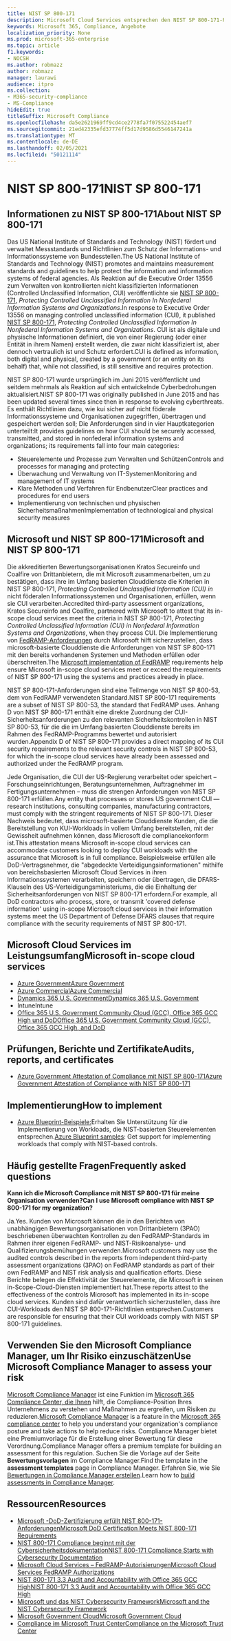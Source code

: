 ```yaml
---
title: NIST SP 800-171
description: Microsoft Cloud Services entsprechen den NIST SP 800-171-Richtlinien zum Schutz von kontrollierten nicht klassifizierten Informationen (CuI) in nicht föderierten Informationssystemen.
keywords: Microsoft 365, Compliance, Angebote
localization_priority: None
ms.prod: microsoft-365-enterprise
ms.topic: article
f1.keywords:
- NOCSH
ms.author: robmazz
author: robmazz
manager: laurawi
audience: itpro
ms.collection:
- M365-security-compliance
- MS-Compliance
hideEdit: true
titleSuffix: Microsoft Compliance
ms.openlocfilehash: da5e2621969ff9cd4ce2778fa7f075522454aef7
ms.sourcegitcommit: 21ed42335efd37774ff5d17d9586d5546147241a
ms.translationtype: MT
ms.contentlocale: de-DE
ms.lasthandoff: 02/05/2021
ms.locfileid: "50121114"
---
```

# <a name="nist-sp-800-171"></a><span data-ttu-id="03b92-104">NIST SP 800-171</span><span class="sxs-lookup"><span data-stu-id="03b92-104">NIST SP 800-171</span></span>

## <a name="about-nist-sp-800-171"></a><span data-ttu-id="03b92-105">Informationen zu NIST SP 800-171</span><span class="sxs-lookup"><span data-stu-id="03b92-105">About NIST SP 800-171</span></span>

<span data-ttu-id="03b92-106">Das US National Institute of Standards and Technology (NIST) fördert und verwaltet Messstandards und Richtlinien zum Schutz der Informations- und Informationssysteme von Bundesstellen.</span><span class="sxs-lookup"><span data-stu-id="03b92-106">The US National Institute of Standards and Technology (NIST) promotes and maintains measurement standards and guidelines to help protect the information and information systems of federal agencies.</span></span> <span data-ttu-id="03b92-107">Als Reaktion auf die Executive Order 13556 zum Verwalten von kontrollierten nicht klassifizierten Informationen (Controlled Unclassified Information, CUI) veröffentlichte sie [NIST SP 800-171](https://csrc.nist.gov/publications/detail/sp/800-171/rev-1/final), *Protecting Controlled Unclassified Information In Nonfederal Information Systems and Organizations*.</span><span class="sxs-lookup"><span data-stu-id="03b92-107">In response to Executive Order 13556 on managing controlled unclassified information (CUI), it published [NIST SP 800-171](https://csrc.nist.gov/publications/detail/sp/800-171/rev-1/final), *Protecting Controlled Unclassified Information In Nonfederal Information Systems and Organizations*.</span></span> <span data-ttu-id="03b92-108">CUI ist als digitale und physische Informationen definiert, die von einer Regierung (oder einer Entität in ihrem Namen) erstellt werden, die zwar nicht klassifiziert ist, aber dennoch vertraulich ist und Schutz erfordert.</span><span class="sxs-lookup"><span data-stu-id="03b92-108">CUI is defined as information, both digital and physical, created by a government (or an entity on its behalf) that, while not classified, is still sensitive and requires protection.</span></span>

<span data-ttu-id="03b92-109">NIST SP 800-171 wurde ursprünglich im Juni 2015 veröffentlicht und seitdem mehrmals als Reaktion auf sich entwickelnde Cyberbedrohungen aktualisiert.</span><span class="sxs-lookup"><span data-stu-id="03b92-109">NIST SP 800-171 was originally published in June 2015 and has been updated several times since then in response to evolving cyberthreats.</span></span> <span data-ttu-id="03b92-110">Es enthält Richtlinien dazu, wie kui sicher auf nicht föderale Informationssysteme und Organisationen zugegriffen, übertragen und gespeichert werden soll; Die Anforderungen sind in vier Hauptkategorien unterteilt:</span><span class="sxs-lookup"><span data-stu-id="03b92-110">It provides guidelines on how CUI should be securely accessed, transmitted, and stored in nonfederal information systems and organizations; its requirements fall into four main categories:</span></span>

- <span data-ttu-id="03b92-111">Steuerelemente und Prozesse zum Verwalten und Schützen</span><span class="sxs-lookup"><span data-stu-id="03b92-111">Controls and processes for managing and protecting</span></span>
- <span data-ttu-id="03b92-112">Überwachung und Verwaltung von IT-Systemen</span><span class="sxs-lookup"><span data-stu-id="03b92-112">Monitoring and management of IT systems</span></span>
- <span data-ttu-id="03b92-113">Klare Methoden und Verfahren für Endbenutzer</span><span class="sxs-lookup"><span data-stu-id="03b92-113">Clear practices and procedures for end users</span></span>
- <span data-ttu-id="03b92-114">Implementierung von technischen und physischen Sicherheitsmaßnahmen</span><span class="sxs-lookup"><span data-stu-id="03b92-114">Implementation of technological and physical security measures</span></span>

## <a name="microsoft-and-nist-sp-800-171"></a><span data-ttu-id="03b92-115">Microsoft und NIST SP 800-171</span><span class="sxs-lookup"><span data-stu-id="03b92-115">Microsoft and NIST SP 800-171</span></span>

<span data-ttu-id="03b92-116">Die akkreditierten Bewertungsorganisationen Kratos Secureinfo und Coalfire von Drittanbietern, die mit Microsoft zusammenarbeiten, um zu bestätigen, dass ihre im Umfang basierten Clouddienste die Kriterien in NIST SP 800-171, *Protecting Controlled Unclassified Information (CUI) in* nicht föderalen Informationssystemen und Organisationen, erfüllen, wenn sie CUI verarbeiten.</span><span class="sxs-lookup"><span data-stu-id="03b92-116">Accredited third-party assessment organizations, Kratos Secureinfo and Coalfire, partnered with Microsoft to attest that its in-scope cloud services meet the criteria in NIST SP 800-171, *Protecting Controlled Unclassified Information (CUI) in Nonfederal Information Systems and Organizations*, when they process CUI.</span></span> <span data-ttu-id="03b92-117">Die Implementierung von [FedRAMP-Anforderungen](offering-fedramp.md) durch Microsoft hilft sicherzustellen, dass microsoft-basierte Clouddienste die Anforderungen von NIST SP 800-171 mit den bereits vorhandenen Systemen und Methoden erfüllen oder überschreiten.</span><span class="sxs-lookup"><span data-stu-id="03b92-117">The [Microsoft implementation of FedRAMP](offering-fedramp.md) requirements help ensure Microsoft in-scope cloud services meet or exceed the requirements of NIST SP 800-171 using the systems and practices already in place.</span></span>

<span data-ttu-id="03b92-118">NIST SP 800-171-Anforderungen sind eine Teilmenge von NIST SP 800-53, dem von FedRAMP verwendeten Standard.</span><span class="sxs-lookup"><span data-stu-id="03b92-118">NIST SP 800-171 requirements are a subset of NIST SP 800-53, the standard that FedRAMP uses.</span></span> <span data-ttu-id="03b92-119">Anhang D von NIST SP 800-171 enthält eine direkte Zuordnung der CUI-Sicherheitsanforderungen zu den relevanten Sicherheitskontrollen in NIST SP 800-53, für die die im Umfang basierten Clouddienste bereits im Rahmen des FedRAMP-Programms bewertet und autorisiert wurden.</span><span class="sxs-lookup"><span data-stu-id="03b92-119">Appendix D of NIST SP 800-171 provides a direct mapping of its CUI security requirements to the relevant security controls in NIST SP 800-53, for which the in-scope cloud services have already been assessed and authorized under the FedRAMP program.</span></span>

<span data-ttu-id="03b92-120">Jede Organisation, die CUI der US-Regierung verarbeitet oder speichert – Forschungseinrichtungen, Beratungsunternehmen, Auftragnehmer im Fertigungsunternehmen – muss die strengen Anforderungen von NIST SP 800-171 erfüllen.</span><span class="sxs-lookup"><span data-stu-id="03b92-120">Any entity that processes or stores US government CUI — research institutions, consulting companies, manufacturing contractors, must comply with the stringent requirements of NIST SP 800-171.</span></span> <span data-ttu-id="03b92-121">Dieser Nachweis bedeutet, dass microsoft-basierte Clouddienste Kunden, die die Bereitstellung von KUI-Workloads in vollem Umfang bereitstellen, mit der Gewissheit aufnehmen können, dass Microsoft die compliancekonform ist.</span><span class="sxs-lookup"><span data-stu-id="03b92-121">This attestation means Microsoft in-scope cloud services can accommodate customers looking to deploy CUI workloads with the assurance that Microsoft is in full compliance.</span></span> <span data-ttu-id="03b92-122">Beispielsweise erfüllen alle DoD-Vertragsnehmer, die "abgedeckte Verteidigungsinformationen" mithilfe von bereichsbasierten Microsoft Cloud Services in ihren Informationssystemen verarbeiten, speichern oder übertragen, die DFARS-Klauseln des US-Verteidigungsministeriums, die die Einhaltung der Sicherheitsanforderungen von NIST SP 800-171 erfordern.</span><span class="sxs-lookup"><span data-stu-id="03b92-122">For example, all DoD contractors who process, store, or transmit 'covered defense information' using in-scope Microsoft cloud services in their information systems meet the US Department of Defense DFARS clauses that require compliance with the security requirements of NIST SP 800-171.</span></span>

## <a name="microsoft-in-scope-cloud-services"></a><span data-ttu-id="03b92-123">Microsoft Cloud Services im Leistungsumfang</span><span class="sxs-lookup"><span data-stu-id="03b92-123">Microsoft in-scope cloud services</span></span>

- [<span data-ttu-id="03b92-124">Azure Government</span><span class="sxs-lookup"><span data-stu-id="03b92-124">Azure Government</span></span>](https://aka.ms/AzureCompliance)
- [<span data-ttu-id="03b92-125">Azure Commercial</span><span class="sxs-lookup"><span data-stu-id="03b92-125">Azure Commercial</span></span>](https://azure.microsoft.com/resources/microsoft-azure-compliance-offerings/)
- [<span data-ttu-id="03b92-126">Dynamics 365 U.S. Government</span><span class="sxs-lookup"><span data-stu-id="03b92-126">Dynamics 365 U.S. Government</span></span>](https://aka.ms/d365-compliance-list)
- <span data-ttu-id="03b92-127">Intune</span><span class="sxs-lookup"><span data-stu-id="03b92-127">Intune</span></span>
- [<span data-ttu-id="03b92-128">Office 365 U.S. Government Community Cloud (GCC), Office 365 GCC High und DoD</span><span class="sxs-lookup"><span data-stu-id="03b92-128">Office 365 U.S. Government Community Cloud (GCC), Office 365 GCC High, and DoD</span></span>](https://aka.ms/o365-compliance-framework)

## <a name="audits-reports-and-certificates"></a><span data-ttu-id="03b92-129">Prüfungen, Berichte und Zertifikate</span><span class="sxs-lookup"><span data-stu-id="03b92-129">Audits, reports, and certificates</span></span>

- [<span data-ttu-id="03b92-130">Azure Government Attestation of Compliance mit NIST SP 800-171</span><span class="sxs-lookup"><span data-stu-id="03b92-130">Azure Government Attestation of Compliance with NIST SP 800-171</span></span>](https://aka.ms/Azure-NIST-800-171)

## <a name="how-to-implement"></a><span data-ttu-id="03b92-131">Implementierung</span><span class="sxs-lookup"><span data-stu-id="03b92-131">How to implement</span></span>

- <span data-ttu-id="03b92-132">[Azure Blueprint-Beispiele:](/azure/governance/blueprints/samples/)Erhalten Sie Unterstützung für die Implementierung von Workloads, die NIST-basierten Steuerelementen entsprechen.</span><span class="sxs-lookup"><span data-stu-id="03b92-132">[Azure Blueprint samples](/azure/governance/blueprints/samples/): Get support for implementing workloads that comply with NIST-based controls.</span></span>

## <a name="frequently-asked-questions"></a><span data-ttu-id="03b92-133">Häufig gestellte Fragen</span><span class="sxs-lookup"><span data-stu-id="03b92-133">Frequently asked questions</span></span>

<span data-ttu-id="03b92-134">**Kann ich die Microsoft Compliance mit NIST SP 800-171 für meine Organisation verwenden?**</span><span class="sxs-lookup"><span data-stu-id="03b92-134">**Can I use Microsoft compliance with NIST SP 800-171 for my organization?**</span></span>

<span data-ttu-id="03b92-135">Ja.</span><span class="sxs-lookup"><span data-stu-id="03b92-135">Yes.</span></span> <span data-ttu-id="03b92-136">Kunden von Microsoft können die in den Berichten von unabhängigen Bewertungsorganisationen von Drittanbietern (3PAO) beschriebenen überwachten Kontrollen zu den FedRAMP-Standards im Rahmen ihrer eigenen FedRAMP- und NIST-Risikoanalyse- und Qualifizierungsbemühungen verwenden.</span><span class="sxs-lookup"><span data-stu-id="03b92-136">Microsoft customers may use the audited controls described in the reports from independent third-party assessment organizations (3PAO) on FedRAMP standards as part of their own FedRAMP and NIST risk analysis and qualification efforts.</span></span> <span data-ttu-id="03b92-137">Diese Berichte belegen die Effektivität der Steuerelemente, die Microsoft in seinen in-Scope-Cloud-Diensten implementiert hat.</span><span class="sxs-lookup"><span data-stu-id="03b92-137">These reports attest to the effectiveness of the controls Microsoft has implemented in its in-scope cloud services.</span></span> <span data-ttu-id="03b92-138">Kunden sind dafür verantwortlich sicherzustellen, dass ihre CUI-Workloads den NIST SP 800-171-Richtlinien entsprechen.</span><span class="sxs-lookup"><span data-stu-id="03b92-138">Customers are responsible for ensuring that their CUI workloads comply with NIST SP 800-171 guidelines.</span></span>

## <a name="use-microsoft-compliance-manager-to-assess-your-risk"></a><span data-ttu-id="03b92-139">Verwenden Sie den Microsoft Compliance Manager, um Ihr Risiko einzuschätzen</span><span class="sxs-lookup"><span data-stu-id="03b92-139">Use Microsoft Compliance Manager to assess your risk</span></span>

<span data-ttu-id="03b92-140">[Microsoft Compliance Manager](/microsoft-365/compliance/compliance-manager) ist eine Funktion im [Microsoft 365 Compliance Center, die Ihnen](/microsoft-365/compliance/microsoft-365-compliance-center) hilft, die Compliance-Position Ihres Unternehmens zu verstehen und Maßnahmen zu ergreifen, um Risiken zu reduzieren.</span><span class="sxs-lookup"><span data-stu-id="03b92-140">[Microsoft Compliance Manager](/microsoft-365/compliance/compliance-manager) is a feature in the [Microsoft 365 compliance center](/microsoft-365/compliance/microsoft-365-compliance-center) to help you understand your organization's compliance posture and take actions to help reduce risks.</span></span> <span data-ttu-id="03b92-141">Compliance Manager bietet eine Premiumvorlage für die Erstellung einer Bewertung für diese Verordnung.</span><span class="sxs-lookup"><span data-stu-id="03b92-141">Compliance Manager offers a premium template for building an assessment for this regulation.</span></span> <span data-ttu-id="03b92-142">Suchen Sie die Vorlage auf der Seite **Bewertungsvorlagen** im Compliance Manager.</span><span class="sxs-lookup"><span data-stu-id="03b92-142">Find the template in the **assessment templates** page in Compliance Manager.</span></span> <span data-ttu-id="03b92-143">Erfahren Sie, wie Sie [Bewertungen in Compliance Manager erstellen](/microsoft-365/compliance/compliance-manager-assessments).</span><span class="sxs-lookup"><span data-stu-id="03b92-143">Learn how to [build assessments in Compliance Manager](/microsoft-365/compliance/compliance-manager-assessments).</span></span>

## <a name="resources"></a><span data-ttu-id="03b92-144">Ressourcen</span><span class="sxs-lookup"><span data-stu-id="03b92-144">Resources</span></span>

- [<span data-ttu-id="03b92-145">Microsoft -DoD-Zertifizierung erfüllt NIST 800-171-Anforderungen</span><span class="sxs-lookup"><span data-stu-id="03b92-145">Microsoft DoD Certification Meets NIST 800-171 Requirements</span></span>](offering-DoD-DISA-L2-L4-L5.md)
- [<span data-ttu-id="03b92-146">NIST 800-171 Compliance beginnt mit der Cybersicherheitsdokumentation</span><span class="sxs-lookup"><span data-stu-id="03b92-146">NIST 800-171 Compliance Starts with Cybersecurity Documentation</span></span>](https://www.nist800171.com/)
- [<span data-ttu-id="03b92-147">Microsoft Cloud Services – FedRAMP-Autorisierungen</span><span class="sxs-lookup"><span data-stu-id="03b92-147">Microsoft Cloud Services FedRAMP Authorizations</span></span>](https://marketplace.fedramp.gov/index.html?status=Compliant&sort=productName#/products)
- [<span data-ttu-id="03b92-148">NIST 800-171 3.3 Audit and Accountability with Office 365 GCC High</span><span class="sxs-lookup"><span data-stu-id="03b92-148">NIST 800-171 3.3 Audit and Accountability with Office 365 GCC High</span></span>](https://info.summit7systems.com/blog/nist-3.3-audit-and-accountability-with-office-365)
- [<span data-ttu-id="03b92-149">Microsoft und das NIST Cybersecurity Framework</span><span class="sxs-lookup"><span data-stu-id="03b92-149">Microsoft and the NIST Cybersecurity Framework</span></span>](offering-nist-csf.md)
- [<span data-ttu-id="03b92-150">Microsoft Government Cloud</span><span class="sxs-lookup"><span data-stu-id="03b92-150">Microsoft Government Cloud</span></span>](https://www.microsoft.com/enterprise/government)
- [<span data-ttu-id="03b92-151">Compliance im Microsoft Trust Center</span><span class="sxs-lookup"><span data-stu-id="03b92-151">Compliance on the Microsoft Trust Center</span></span>](https://www.microsoft.com/trust-center/compliance/compliance-overview)
